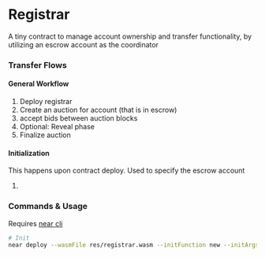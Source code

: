 # Registrar

A tiny contract to manage account ownership and transfer functionality, by utilizing an escrow account as the coordinator

### Transfer Flows

#### General Workflow

1. Deploy registrar
2. Create an auction for account (that is in escrow)
3. accept bids between auction blocks
4. Optional: Reveal phase
5. Finalize auction

#### Initialization

This happens upon contract deploy. Used to specify the escrow account

1. 

### Commands & Usage

Requires [near cli]()

```bash
# Init
near deploy --wasmFile res/registrar.wasm --initFunction new --initArgs '{}' --accountId registrar_account.testnet


```